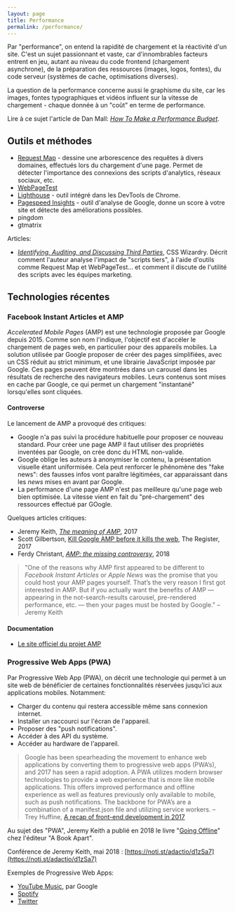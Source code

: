 ```yaml
---
layout: page
title: Performance
permalink: /performance/
---
```


Par "performance", on entend la rapidité de chargement et la réactivité d'un site. C'est un sujet passionnant et vaste, car d'innombrables facteurs entrent en jeu, autant au niveau du code frontend (chargement asynchrone), de la préparation des ressources (images, logos, fontes), du code serveur (systèmes de cache, optimisations diverses).

La question de la performance concerne aussi le graphisme du site, car les images, fontes typographiques et vidéos influent sur la vitesse de chargement - chaque donnée à un "coût" en terme de performance.

Lire à ce sujet l'article de Dan Mall: *[How To Make a Performance Budget](http://v3.danielmall.com/articles/how-to-make-a-performance-budget/)*.

## Outils et méthodes

- [Request Map](http://requestmap.webperf.tools/)  - dessine une arborescence des requêtes à divers domaines, effectués lors du chargement d'une page. Permet de détecter l'importance des connexions des scripts d'analytics, réseaux sociaux, etc.
- [WebPageTest](https://www.webpagetest.org/)
- [Lighthouse](https://developers.google.com/web/tools/lighthouse) - outil intégré dans les DevTools de Chrome.
- [Pagespeed Insights](https://developers.google.com/speed/pagespeed/insights/) - outil d'analyse de Google, donne un score à votre site et détecte des améliorations possibles. 
- pingdom
- gtmatrix

Articles:

- *[Identifying, Auditing, and Discussing Third Parties](https://csswizardry.com/2018/05/identifying-auditing-discussing-third-parties/)*, CSS Wizardry. Décrit comment l'auteur analyse l'impact de "scripts tiers", à l'aide d'outils comme Request Map et WebPageTest... et comment il discute de l'utilité des scripts avec les équipes marketing.


## Technologies récentes

### Facebook Instant Articles et AMP

*Accelerated Mobile Pages* (AMP) est une technologie proposée par Google depuis 2015. Comme son nom l'indique, l'objectif est d'accéler le chargement de pages web, en particulier pour des appareils mobiles. La solution utilisée par Google proposer de créer des pages simplifiées, avec un CSS réduit au strict minimum, et une librairie JavaScript imposée par Google. Ces pages peuvent être montrées dans un carousel dans les résultats de recherche des navigateurs mobiles. Leurs contenus sont mises en cache par Google, ce qui permet un chargement "instantané" lorsqu'elles sont cliquées.

#### Controverse

Le lancement de AMP a provoqué des critiques: 
- Google n'a pas suivi la procédure habituelle pour proposer ce nouveau standard. Pour créer une page AMP il faut utiliser des propriétés inventées par Google, on crée donc du HTML non-valide.
- Google oblige les auteurs à anonymiser le contenu, la présentation visuelle étant uniformisée. Cela peut renforcer le phénomène des "fake news": des fausses infos vont paraître légitimées, car apparaissant dans les *news* mises en avant par Google.
- La performance d'une page AMP n'est pas meilleure qu'une page web bien optimisée. La vitesse vient en fait du "pré-chargement" des ressources effectué par GOogle.

Quelques articles critiques: 

- Jeremy Keith, *[The meaning of AMP](https://adactio.com/journal/13035)*, 2017
- Scott Gilbertson, [Kill Google AMP before it kills the web](https://www.theregister.co.uk/2017/05/19/open_source_insider_google_amp_bad_bad_bad/), The Register, 2017
- Ferdy Christant, *[AMP: the missing controversy](https://ferdychristant.com/amp-the-missing-controversy-3b424031047)*, 2018


> "One of the reasons why AMP first appeared to be different to *Facebook Instant Articles* or *Apple News* was the promise that you could host your AMP pages yourself. That’s the very reason I first got interested in AMP. But if you actually want the benefits of AMP — appearing in the not-search-results carousel, pre-rendered performance, etc. — then your pages must be hosted by Google." – Jeremy Keith

#### Documentation

* [Le site officiel du projet AMP](https://amp.dev/)



### Progressive Web Apps (PWA)

Par Progressive Web App (PWA), on décrit une technologie qui permet à un site web de bénéficier de certaines fonctionnalités réservées jusqu'ici aux applications mobiles. Notamment:

- Charger du contenu qui restera accessible même sans connexion internet.
- Installer un raccourci sur l'écran de l'appareil.
- Proposer des "push notifications".
- Accéder à des API du système.
- Accéder au hardware de l'appareil.

> Google has been spearheading the movement to enhance web applications by converting them to progressive web apps (PWA’s), and 2017 has seen a rapid adoption. A PWA utilizes modern browser technologies to provide a web experience that is more like mobile applications. This offers improved performance and offline experience as well as features previously only available to mobile, such as push notifications. The backbone for PWA’s are a combination of a manifest.json file and utilizing service workers. – Trey Huffine, [A recap of front-end development in 2017](https://levelup.gitconnected.com/a-recap-of-front-end-development-in-2017-7072ce99e727)

Au sujet des "PWA", Jeremy Keith a publié en 2018 le livre "[Going Offline](https://abookapart.com/products/going-offline)" chez l'éditeur "A Book Apart".

Conférence de Jeremy Keith, mai 2018 : [https://noti.st/adactio/d1zSa7](https://noti.st/adactio/d1zSa7)

Exemples de Progressive Web Apps:

* [YouTube Music](https://music.youtube.com/), par Google
* [Spotify](https://open.spotify.com/)
* [Twitter](https://twitter.com/)
